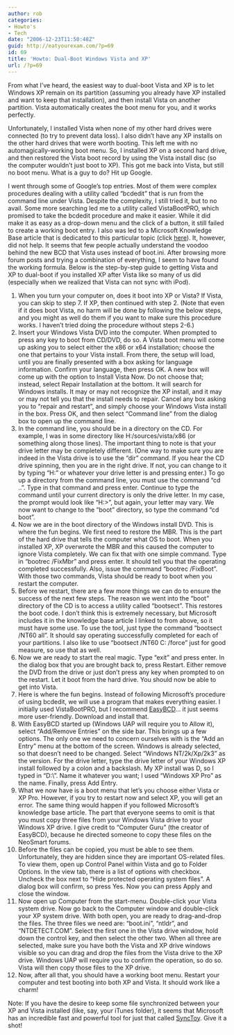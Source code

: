 ```yaml
---
author: rob
categories:
- Howto's
- Tech
date: "2006-12-23T11:50:48Z"
guid: http://eatyourexam.com/?p=69
id: 69
title: 'Howto: Dual-Boot Windows Vista and XP'
url: /?p=69
---
```

From what I’ve heard, the easiest way to dual-boot Vista and XP is to let Windows XP remain on its partition (assuming you already have XP installed and want to keep that installation), and then install Vista on another partition. Vista automatically creates the boot menu for you, and it works perfectly.

Unfortunately, I installed Vista when none of my other hard drives were connected (to try to prevent data loss). I also didn’t have any XP installs on the other hard drives that were worth booting. This left me with no automagically-working boot menu. So, I installed XP on a second hard drive, and then restored the Vista boot record by using the Vista install disc (so the computer wouldn’t just boot to XP). This got me back into Vista, but still no boot menu. What is a guy to do? Hit up Google.

I went through some of Google’s top entries. Most of them were complex procedures dealing with a utility called “bcdedit” that is run from the command line under Vista. Despite the complexity, I still tried it, but to no avail. Some more searching led me to a utility called VistaBootPRO, which promised to take the bcdedit procedure and make it easier. While it did make it as easy as a drop-down menu and the click of a button, it still failed to create a working boot entry. I also was led to a Microsoft Knowledge Base article that is dedicated to this particular topic (click [here](http://support.microsoft.com/?scid=kb%3Ben-us%3B919529&x=17&y=12)). It, however, did not help. It seems that few people actually understand the voodoo behind the new BCD that Vista uses instead of boot.ini. After browsing more forum posts and trying a combination of everything, I seem to have found the working formula. Below is the step-by-step guide to getting Vista and XP to dual-boot if you installed XP after Vista like so many of us did (especially when we realized that Vista can not sync with iPod).

  1. When you turn your computer on, does it boot into XP or Vista? If Vista, you can skip to step 7. If XP, then continued with step 2. (Note that even if it does boot Vista, no harm will be done by following the below steps, and you might as well do them if you want to make sure this procedure works. I haven’t tried doing the procedure without steps 2-6.)
  2. Insert your Windows Vista DVD into the computer. When prompted to press any key to boot from CD/DVD, do so. A Vista boot menu will come up asking you to select either the x86 or x64 installation; choose the one that pertains to your Vista install. From there, the setup will load, until you are finally presented with a box asking for language information. Confirm your language, then press OK. A new box will come up with the option to Install Vista Now. Do not choose that; instead, select Repair Installation at the bottom. It will search for Windows installs. It may or may not recognize the XP install, and it may or may not tell you that the install needs to repair. Cancel any box asking you to “repair and restart”, and simply choose your Windows Vista install in the box. Press OK, and then select “Command line” from the dialog box to open up the command line.
  3. In the command line, you should be in a directory on the CD. For example, I was in some directory like H:/sources/vista/x86 (or something along those lines). The important thing to note is that your drive letter may be completely different. (One way to make sure you are indeed in the Vista drive is to use the “dir” command. If you hear the CD drive spinning, then you are in the right drive. If not, you can change to it by typing “H:” or whatever your drive letter is and pressing enter.) To go up a directory from the command line, you must use the command “cd ..”. Type in that command and press enter. Continue to type the command until your current directory is only the drive letter. In my case, the prompt would look like “H:\>”, but again, your letter may vary. We now want to change to the “boot” directory, so type the command “cd boot”.
  4. Now we are in the boot directory of the Windows install DVD. This is where the fun begins. We first need to restore the MBR. This is the part of the hard drive that tells the computer what OS to boot. When you installed XP, XP overwrote the MBR and this caused the computer to ignore Vista completely. We can fix that with one simple command. Type in “bootrec /FixMbr” and press enter. It should tell you that the operating completed successfully. Also, issue the command “bootrec /FixBoot”. With those two commands, Vista should be ready to boot when you restart the computer.
  5. Before we restart, there are a few more things we can do to ensure the success of the next few steps. The reason we went into the “boot” directory of the CD is to access a utility called “bootsect”. This restores the boot code. I don’t think this is extremely necessary, but Microsoft includes it in the knowledge base article I linked to from above, so it must have some use. To use the tool, just type the command “bootsect /NT60 all”. It should say operating successfully completed for each of your partitions. I also like to use “bootsect /NT60 C: /force” just for good measure, so use that as well.
  6. Now we are ready to start the real magic. Type “exit” and press enter. In the dialog box that you are brought back to, press Restart. Either remove the DVD from the drive or just don’t press any key when prompted to on the restart. Let it boot from the hard drive. You should now be able to get into Vista.
  7. Here is where the fun begins. Instead of following Microsoft’s procedure of using bcdedit, we will use a program that makes everything easier. I initially used VistaBootPRO, but I recommend [EasyBCD](http://neosmart.net/dl.php?id=1)… it just seems more user-friendly. Download and install that.
  8. With EasyBCD started up (Windows UAP will require you to Allow it), select “Add/Remove Entries” on the side bar. This brings up a few options. The only one we need to concern ourselves with is the “Add an Entry” menu at the bottom of the screen. Windows is already selected, so that doesn’t need to be changed. Select “Windows NT/2k/Xp/2k3” as the version. For the drive letter, type the drive letter of your Windows XP install followed by a colon and a backslash. My XP install was D, so I typed in “D:\”. Name it whatever you want; I used “Windows XP Pro” as the name. Finally, press Add Entry.
  9. What we now have is a boot menu that let’s you choose either Vista or XP Pro. However, if you try to restart now and select XP, you will get an error. The same thing would happen if you followed Microsoft’s knowledge base article. The part that everyone seems to omit is that you must copy three files from your Windows Vista drive to your Windows XP drive. I give credit to “Computer Guru” (the creator of EasyBCD), because he directed someone to copy these files on the NeoSmart forums.
 10. Before the files can be copied, you must be able to see them. Unfortunately, they are hidden since they are important OS-related files. To view them, open up Control Panel within Vista and go to Folder Options. In the view tab, there is a list of options with checkbox. Uncheck the box next to “Hide protected operating system files”. A dialog box will confirm, so press Yes. Now you can press Apply and close the window.
 11. Now open up Computer from the start-menu. Double-click your Vista system drive. Now go back to the Computer window and double-click your XP system drive. With both open, you are ready to drag-and-drop the files. The three files we need are: “boot.ini”, “ntldr”, and “NTDETECT.COM”. Select the first one in the Vista drive window, hold down the control key, and then select the other two. When all three are selected, make sure you have both the Vista and XP drive windows visible so you can drag and drop the files from the Vista drive to the XP drive. Windows UAP will require you to confirm the operation, so do so. Vista will then copy those files to the XP drive.
 12. Now, after all that, you should have a working boot menu. Restart your computer and test booting into both XP and Vista. It should work like a charm!

Note: If you have the desire to keep some file synchronized between your XP and Vista installed (like, say, your iTunes folder), it seems that Microsoft has an incredible fast and powerful tool for just that called [SyncToy](http://www.microsoft.com/windowsxp/using/digitalphotography/prophoto/synctoy.mspx). Give it a shot!